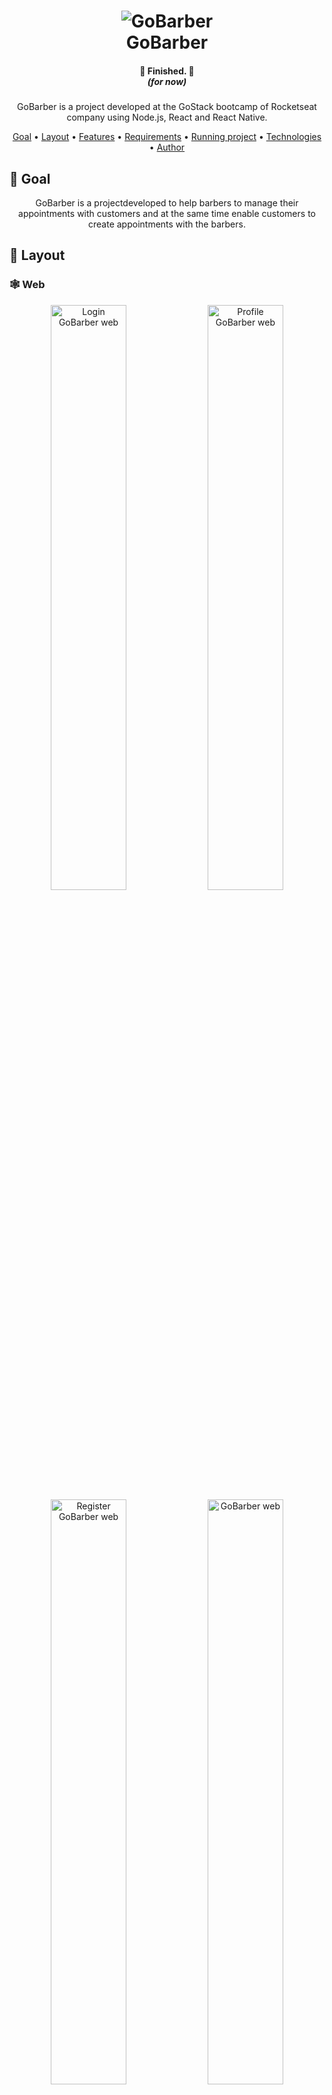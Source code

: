<h1 align="center">
    <img alt="GoBarber" src="assets/images/banner.svg" />
    <br>
    GoBarber
</h1>

<div align="center">
    <h4 style="margin-bottom: 0;"> 🏁  Finished.  🏁</h4>
    <h5 style="margin-top: 0;">(for now)</h5>
</div>

<p align="center">GoBarber is a project developed at the GoStack bootcamp of Rocketseat company using Node.js, React and React Native.</p>

<p align="center">
 <a href="#goal">Goal</a> •
 <a href="#layout">Layout</a> • 
 <a href="#features">Features</a> • 
 <a href="#requirements">Requirements</a> • 
 <a href="#running-project">Running project</a> • 
 <a href="#technologies">Technologies</a> • 
 <a href="#author">Author</a>
</p>

## 🎯 Goal

<p align="center">GoBarber is a projectdeveloped to help barbers to manage their appointments with customers and at the same time enable customers to create appointments with the barbers.</p>

## 🎨 Layout
### 🕸 Web

<div align="center">
    <img width="49%" alt="Login GoBarber web" src="assets/images/web/logon-web.svg" />
    <img width="49%" alt="Profile GoBarber web" src="assets/images/web/profile-web.svg" />
</div>

<div align="center">
    <img width="49%" alt="Register GoBarber web" src="assets/images/web/register-web.svg" />
    <img width="49%" alt="GoBarber web" src="assets/images/web/dashboard-web.svg" />
</div>

### 📱 Mobile

<div align="center">
    <img width="33%" alt="Login GoBarber mobile" src="assets/images/mobile/logon-mobile.svg" />
    <img width="33%" alt="GoBarber appointment mobile" src="assets/images/mobile/appointment-mobile.svg" />
    <img width="33%" alt="GoBarber barber list mobile" src="assets/images/mobile/barber-list-mobile.svg" />
</div>

## 🎩 Features

### User
- [x] Customer/Barber register
- [x] JWT authentication
- [x] Show profile
- [x] Update avatar
- [x] Update profile

### Password
- [x] Password recovery mail
- [x] Password reset

### Appointments
- [x] Create appointment
- [x] List barber appointments
- [x] List barbers
- [x] List barbers availability by month
- [x] List barbers availability by day

## 👨🏻‍🔬 Requirements

Before we begin, you'll need to have the following dependencies installed:
[Git](https://git-scm.com), [Node.js](https://nodejs.org/en/) and [Yarn](https://yarnpkg.com/).
Besides, it would be great that you have a code editor to work on this project, such as [VSCode](https://code.visualstudio.com/).

## 🏃‍♀️🏃‍♂️ Runing project

### ATENTION ###
### To run the mobile app It's important that you change te 'baseURL' value to your IP address on [this](mobile/src/services/api.ts) file
```bash
#### Start sever ####

# Clone the repo
$ git clone <https://github.com/thalessarubbi/GoBarber.git>

# Access project folder from a terminal
$ cd GoBarber

# Go to api folder
$ cd api

# Install dependencies
$ yarn

# run api on dev mode
$ yarn dev:server

# The server will start at port :3333 - access <http://localhost:3333>


#### Start web app ####

# Access project folder from a terminal
$ cd GoBarber

# Go to web folder
$ cd web

# Install dependencies
$ yarn

# run web ap on dev mode
$ yarn start

# The web app will start at port :3000 - access <http://localhost:3000>


#### Start mobile app ####

# Access project folder from a terminal
$ cd GoBarber

# Go to mobile app folder
$ cd mobile

# Install dependencies
$ yarn

# run mobile app on iOS emulator(you'll need to be on a MacOS)
$ yarn start ios

# run mobile app on android emulator
$ yarn start android

# The mobile app will start in an emulator
```

## 🛠 Technologies

- [Node.js](https://nodejs.org/en/)
- [React](https://pt-br.reactjs.org/)
- [React Native](https://reactnative.dev/)
- [TypeScript](https://www.typescriptlang.org/)
- [Postgres](https://www.postgresql.org/)
- [MongoDB](https://www.mongodb.com/)
- [Redis](https://redis.io/)
- [TypeORM](https://typeorm.io/#/)
- [Axios](https://github.com/axios/axios)
- [styled-components](https://github.com/axios/axios)
- [VS Code](https://code.visualstudio.com/) with [EditorConfig](https://marketplace.visualstudio.com/items?itemName=EditorConfig.EditorConfig) and [ESLint](https://marketplace.visualstudio.com/items?itemName=dbaeumer.vscode-eslint)

## ✍️ Author
---
<br />
<img style="border-radius: 50%;" src="https://avatars3.githubusercontent.com/u/4613797?s=460&u=0dea595bfe97ee91a926f06a3fb2040893d58456&v=4" width="100px;" alt=""/>
<br />
<sub><b>Thales Sarubbi</b></sub>


Made with 💙 by Thales Sarubbi 🗣 Let's talk!


[![Linkedin Badge](https://img.shields.io/badge/-Thales%20Sarubbi-26c3eb?style=for-the-badge&logo=Linkedin&logoColor=white&link=https://www.linkedin.com/in/thales-sarubbi/)](https://www.linkedin.com/in/thales-sarubbi/) 
[![Gmail Badge](https://img.shields.io/badge/-thalessarubbi@gmail.com-26c3eb?style=for-the-badge&logo=Gmail&logoColor=white&link=mailto:thalessarubbi@gmail.com)](mailto:thalessarubbi@gmail.com)
